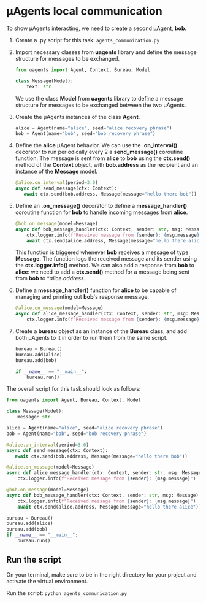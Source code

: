 # μAgents local communication

To show μAgents interacting, we need to create a second μAgent, **bob**.

1. Create a .py script for this task: `agents_communication.py`

2. Import necessary classes from **uagents** library and define the message structure for messages to be exchanged. 

    ```py
    from uagents import Agent, Context, Bureau, Model

    class Message(Model):
        text: str
    ```
   We use the class **Model** from **uagents** library to define a message structure for messages to be exchanged between the two μAgents. 

3. Create the μAgents instances of the class **Agent**. 

    ```py 
    alice = Agent(name="alice", seed="alice recovery phrase")
    bob = Agent(name="bob", seed="bob recovery phrase")
    ```

4. Define the **alice** μAgent behavior. We can use the **.on_interval()** decorator to run periodically every 2 a **send_message()** coroutine function. The message is sent from **alice** to **bob** using the **ctx.send()** method of the **Context** object, with **bob.address** as the recipient and an instance of the **Message** model.

    ```py 
    @alice.on_interval(period=3.0)
    async def send_message(ctx: Context):
       await ctx.send(bob.address, Message(message="hello there bob"))
    ```

5. Define an **.on_message()** decorator to define a **message_handler()** coroutine function for **bob** to handle incoming messages from **alice**.

    ```py
    @bob.on_message(model=Message)
    async def bob_message_handler(ctx: Context, sender: str, msg: Message):
        ctx.logger.info(f"Received message from {sender}: {msg.message}")
        await ctx.send(alice.address, Message(message="hello there alice"))
    ```

   This function is triggered whenever **bob** receives a message of type **Message**. The function logs the received message and its sender using the **ctx.logger.info()** method. We can also add a response from **bob** to **alice**: we need to add a **ctx.send()** method for a message being sent from **bob** to **alice.address*. 

6. Define a **message_handler()** function for **alice** to be capable of managing and printing out **bob**'s response message.

    ```py
    @alice.on_message(model=Message)
    async def alice_message_handler(ctx: Context, sender: str, msg: Message):
        ctx.logger.info(f"Received message from {sender}: {msg.message}")
    ```

7. Create a **bureau** object as an instance of the **Bureau** class, and add both μAgents to it in order to run them from the same script.

    ```py
    bureau = Bureau()
    bureau.add(alice)
    bureau.add(bob)

    if __name__ == "__main__":
        bureau.run()
    ```

The overall script for this task should look as follows:

```python
from uagents import Agent, Bureau, Context, Model

class Message(Model):
    message: str

alice = Agent(name="alice", seed="alice recovery phrase")
bob = Agent(name="bob", seed="bob recovery phrase")

@alice.on_interval(period=3.0)
async def send_message(ctx: Context):
   await ctx.send(bob.address, Message(message="hello there bob"))

@alice.on_message(model=Message)
async def alice_message_handler(ctx: Context, sender: str, msg: Message):
    ctx.logger.info(f"Received message from {sender}: {msg.message}")

@bob.on_message(model=Message)
async def bob_message_handler(ctx: Context, sender: str, msg: Message):
    ctx.logger.info(f"Received message from {sender}: {msg.message}")
    await ctx.send(alice.address, Message(message="hello there alice"))

bureau = Bureau()
bureau.add(alice)
bureau.add(bob)
if __name__ == "__main__":
    bureau.run()
```

## Run the script

On your terminal, make sure to be in the right directory for your project and activate the virtual environment.

Run the script: `python agents_communication.py`
